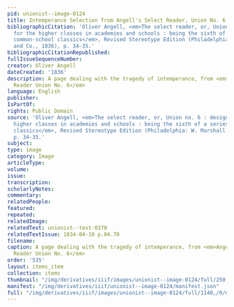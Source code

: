 ```yaml
---
pid: unionist--image-0124
title: Intemperance Selection from Angell's Select Reader, Union No. 6
bibliographicCitation: 'Oliver Angell, <em>The select reader, or, Union no. 6 : designed
  for the higher classes in academies and schools : being the sixth of a series of
  common-school classics</em>, Revised Stereotype Edition (Philadelphia: W. Marshall
  and Co., 1836), p. 34-35.'
bibliographicCitationRepublished: 
fullIssueSequenceNumber: 
creator: Oliver Angell
dateCreated: '1836'
description: A page dealing with the tragedy of intemperance, from <em>Angell's Select
  Reader Union No. 6</em>
language: English
publisher: 
IsPartOf: 
rights: Public Domain
source: 'Oliver Angell, <em>The select reader, or, Union no. 6 : designed for the
  higher classes in academies and schools : being the sixth of a series of common-school
  classics</em>, Revised Stereotype Edition (Philadelphia: W. Marshall and Co., 1836),
  p. 34-35.'
subject: 
type: image
category: Image
articleType: 
volume: 
issue: 
transcription: 
scholarlyNotes: 
commentary: 
relatedPeople: 
featured: 
repeated: 
relatedImage: 
relatedText: unionist--text-0370
relatedTextIssue: 1834-04-10 p.04.70
filename: 
caption: A page dealing with the tragedy of intemperance, from <em>Angell's Select
  Reader Union No. 6</em>
order: '535'
layout: items_item
collection: items
thumbnail: "/img/derivatives/iiif/images/unionist--image-0124/full/250,/0/default.jpg"
manifest: "/img/derivatives/iiif/unionist--image-0124/manifest.json"
full: "/img/derivatives/iiif/images/unionist--image-0124/full/1140,/0/default.jpg"
---
```


